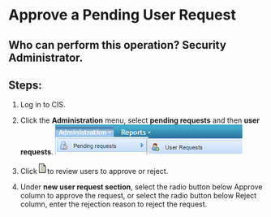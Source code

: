 # Approve a Pending User Request
## Who can perform this operation? Security Administrator.
## Steps:
1. Log in to CIS.
2. Click the **Administration** menu, select **pending requests** and then **user requests**. ![](approvependinguserrequest2.png)

3. Click   ![](request-approve.png)to review users to approve or reject.
4. Under **new user request section**, select the radio button below Approve column to approve the request, or select the radio button below Reject column, enter the rejection reason to reject the request. 
